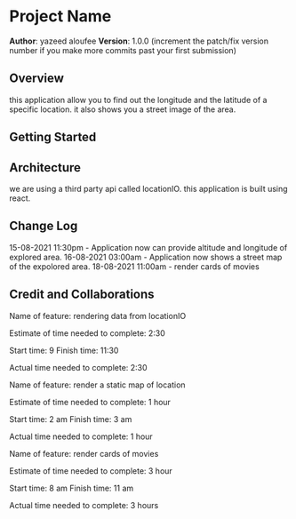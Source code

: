 # Project Name

**Author**: yazeed aloufee
**Version**: 1.0.0 (increment the patch/fix version number if you make more commits past your first submission)

## Overview
<!-- Provide a high level overview of what this application is and why you are building it, beyond the fact that it's an assignment for this class. (i.e. What's your problem domain?) -->
this application allow you to find out the longitude and the latitude of a specific location. it also shows you a street image of the area.

## Getting Started
<!-- What are the steps that a user must take in order to build this app on their own machine and get it running? -->

## Architecture
<!-- Provide a detailed description of the application design. What technologies (languages, libraries, etc) you're using, and any other relevant design information. -->
we are using a third party api called locationIO.
this application is built using react.


## Change Log
<!-- Use this area to document the iterative changes made to your application as each feature is successfully implemented. Use time stamps. Here's an example:

01-01-2001 4:59pm - Application now has a fully-functional express server, with a GET route for the location resource. -->
15-08-2021 11:30pm - Application now can provide altitude and longitude of explored area.
16-08-2021 03:00am - Application now shows a street map of the expolored area.
18-08-2021 11:00am - render cards of movies 

## Credit and Collaborations
<!-- Give credit (and a link) to other people or resources that helped you build this application. -->

Name of feature: rendering data from locationIO

Estimate of time needed to complete: 2:30

Start time: 9
Finish time: 11:30

Actual time needed to complete: 2:30





Name of feature: render a static map of location

Estimate of time needed to complete: 1 hour

Start time: 2 am
Finish time: 3 am

Actual time needed to complete: 1 hour


Name of feature: render cards of movies 

Estimate of time needed to complete: 3 hour

Start time: 8 am
Finish time: 11 am

Actual time needed to complete: 3 hours


